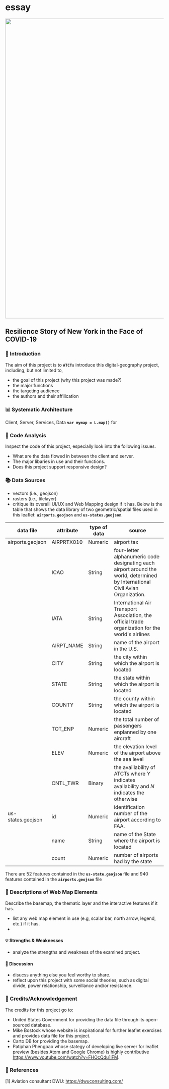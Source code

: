 # essay

<img src="img/leaflet_airport.png" width='950'> <br>
## Resilience Story of New York in the Face of COVID-19<br>

### :newspaper: Introduction
The aim of this project is to  **`ATCTs`** introduce this digital-geography project, including, but not limited to,
  - the goal of this project (why this project was made?)
  - the major functions
  - the targeting audience
  - the authors and their affilication<br>

### :bar_chart: Systematic Architecture
Client, Server, Services, Data **`var mymap = L.map()`** for <br>

### :lock_with_ink_pen: Code Analysis
Inspect the code of this project, especially look into the following issues.
  - What are the data flowed in between the client and server.
  - The major libaries in use and their functions.
  - Does this project support responsive design?<br>

### :books: Data Sources
- vectors (i.e., geojson)
- rasters (i.e., tilelayer)
- critique its overalll UI/UX and Web Mapping design if it has.
Below is the table that shows the data library of two geometric/spatial files used in this leaflet: **`airports.geojson`** and **`us-states.geojson`**.

| **data file**      | **attribute** | **type of data** | **source** |
| ------------------ | ------------- | --------- | --------------- |
| airports.geojson   | AIRPRTX010    | Numeric    | airport tax |
| | ICAO | String | four-letter alphanumeric code designating each airport around the world, determined by International Civil Avian Organization.|
| | IATA | String | International Air Transport Association, the official trade organization for the world's airlines|
| | AIRPT_NAME | String | name of the airport in the U.S.|
| | CITY | String | the city within which the airport is located|
| | STATE | String | the state within which the airport is located |
| | COUNTY | String | the county within which the airport is located|
| | TOT_ENP | Numeric | the total number of passengers enplanned by one aircraft |
| | ELEV | Numeric | the elevation level of the airport above the sea level |
| | CNTL_TWR | Binary | the avaiilability of ATCTs where *Y* indicates availability and *N* indicates the otherwise |
| us-states.geojson | id | Numeric| identification number of the airport according to FAA. |                         |
| | name | String | name of the State where the airport is located |
| | count | Numeric | number of airports had by the state |

There are 52 features contained in the **`us-state.geojson`** file and 940 features contained in the **`airports.geojson`** file<br>


### :page_with_curl: Descriptions of Web Map Elements
Describe the basemap, the thematic layer and the interactive features if it has.
- list any web map element in use (e.g, scalar bar, north arrow, legend, etc.) if it has. <br>
-
#### :bulb: Strengths & Weaknesses
- analyze the strengths and weakness of the examined project.
#### :thought_balloon: Discussion
- disucss anything else you feel worthy to share.
- reflect upon this project with some social theories, such as digital divide, power relationship, surveillance and/or resistance.<br>

### :flags: Credits/Acknowledgement
The credits for this project go to:
- United States Government for providing the data file through its open-sourced database.
- Mike Bostock whose website is inspirational for  further leaflet exercises and provides data file for this project.
- Carto DB for providing the basemap.
- Patiphan Phengpao whose stategy of developing live server for leaflet preview (besides Atom and Google Chrome) is highly contributive <https://www.youtube.com/watch?v=FHOcQdu1iFM>. <br>

### :link: References <br>
[1] Aviation consultant DWU:  <https://dwuconsulting.com/> <br>
